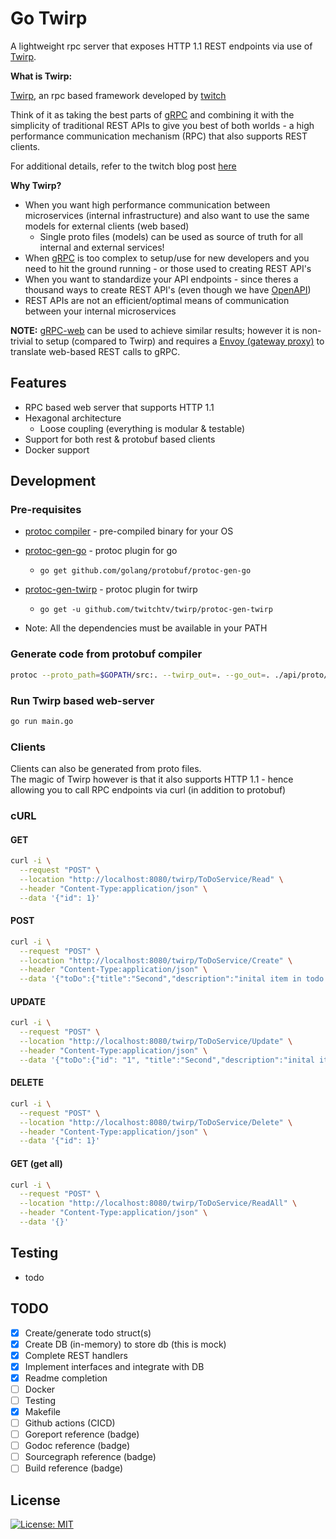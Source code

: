 # Go Twirp

A lightweight rpc server that exposes HTTP 1.1 REST endpoints via use of [Twirp](https://twitchtv.github.io/twirp/).

**What is Twirp:**

[Twirp](https://twitchtv.github.io/twirp/), an rpc based framework developed by [twitch](https://www.twitch.tv/)

Think of it as taking the best parts of [gRPC](https://grpc.io/) and combining it with the simplicity of traditional REST APIs to give you best of both worlds - a high performance communication mechanism (RPC) that also supports REST clients.

For additional details, refer to the twitch blog post [here](https://twitchtv.github.io/twirp/)

**Why Twirp?**

- When you want high performance communication between microservices (internal infrastructure) and also want to use the same models for external clients (web based)
  - Single proto files (models) can be used as source of truth for all internal and external services!
- When [gRPC](https://grpc.io/) is too complex to setup/use for new developers and you need to hit the ground running - or those used to creating REST API's
- When you want to standardize your API endpoints - since theres a thousand ways to create REST API's (even though we have [OpenAPI](https://swagger.io/specification/))
- REST APIs are not an efficient/optimal means of communication between your internal microservices

**NOTE:** [gRPC-web](https://github.com/grpc/grpc-web) can be used to achieve similar results; however it is non-trivial to setup (compared to Twirp) and requires a [Envoy (gateway proxy)](https://www.envoyproxy.io/) to translate web-based REST calls to gRPC.

## Features

- RPC based web server that supports HTTP 1.1
- Hexagonal architecture
  - Loose coupling (everything is modular & testable)
- Support for both rest & protobuf based clients
- Docker support

## Development

### Pre-requisites

- [protoc compiler](https://github.com/protocolbuffers/protobuf/releases) - pre-compiled binary for your OS
- [protoc-gen-go](https://github.com/golang/protobuf/tree/master/protoc-gen-go) - protoc plugin for go
  - ```go get github.com/golang/protobuf/protoc-gen-go```
- [protoc-gen-twirp](https://github.com/twitchtv/twirp/tree/master/protoc-gen-twirp) - protoc plugin for twirp
  - ```go get -u github.com/twitchtv/twirp/protoc-gen-twirp```

- Note: All the dependencies must be available in your PATH

### Generate code from protobuf compiler

```sh
protoc --proto_path=$GOPATH/src:. --twirp_out=. --go_out=. ./api/proto/todo/service.proto
```

### Run Twirp based web-server

```sh
go run main.go
```

### Clients

Clients can also be generated from proto files.\
The magic of Twirp however is that it also supports HTTP 1.1 - hence allowing you to call RPC endpoints via curl (in addition to protobuf)

### cURL

#### GET

```sh
curl -i \
  --request "POST" \
  --location "http://localhost:8080/twirp/ToDoService/Read" \
  --header "Content-Type:application/json" \
  --data '{"id": 1}'
```

#### POST

```sh
curl -i \
  --request "POST" \
  --location "http://localhost:8080/twirp/ToDoService/Create" \
  --header "Content-Type:application/json" \
  --data '{"toDo":{"title":"Second","description":"inital item in todo list"}}'
```

#### UPDATE

```sh
curl -i \
  --request "POST" \
  --location "http://localhost:8080/twirp/ToDoService/Update" \
  --header "Content-Type:application/json" \
  --data '{"toDo":{"id": "1", "title":"Second","description":"inital item in todo list"}}'
```

#### DELETE

```sh
curl -i \
  --request "POST" \
  --location "http://localhost:8080/twirp/ToDoService/Delete" \
  --header "Content-Type:application/json" \
  --data '{"id": 1}'
```

#### GET (get all)

```sh
curl -i \
  --request "POST" \
  --location "http://localhost:8080/twirp/ToDoService/ReadAll" \
  --header "Content-Type:application/json" \
  --data '{}'
```

## Testing

- todo

## TODO

- [x] Create/generate todo struct(s)
- [x] Create DB (in-memory) to store db (this is mock)
- [x] Complete REST handlers
- [x] Implement interfaces and integrate with DB
- [x] Readme completion
- [ ] Docker
- [ ] Testing
- [x] Makefile
- [ ] Github actions (CICD)
- [ ] Goreport reference (badge)
- [ ] Godoc reference (badge)
- [ ] Sourcegraph reference (badge)
- [ ] Build reference (badge)

## License

[![License: MIT](https://img.shields.io/badge/License-MIT-yellow.svg)](https://opensource.org/licenses/MIT)
